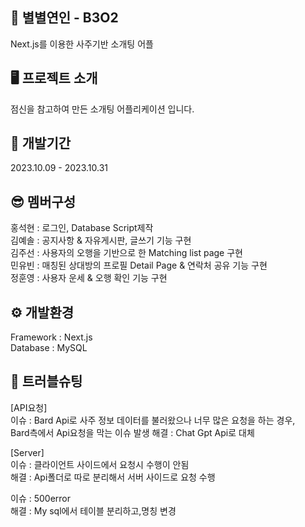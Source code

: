 ## 💛 별별연인 - B3O2
Next.js를 이용한 사주기반 소개팅 어플

## 🖥 프로젝트 소개
점신을 참고하여 만든 소개팅 어플리케이션 입니다.

## 📆 개발기간
2023.10.09 - 2023.10.31

## 😎 멤버구성
홍석현 : 로그인, Database Script제작 <br>
김예솔 : 공지사항 & 자유게시판, 글쓰기 기능 구현 <br>
김주선 : 사용자의 오행을 기반으로 한 Matching list page 구현 <br>
민유빈 : 매칭된 상대방의 프로필 Detail Page & 연락처 공유 기능 구현 <br>
정훈영 : 사용자 운세 & 오행 확인 기능 구현

## ⚙ 개발환경
Framework : Next.js <br>
Database : MySQL

## 🚨 트러블슈팅
[API요청]</br>
이슈 : Bard Api로 사주 정보 데이터를 불러왔으나 너무 많은 요청을 하는 경우, </br>Bard측에서 Api요청을 막는 이슈 발생
해결 : Chat Gpt Api로 대체</br>

[Server]</br>
이슈 : 클라이언트 사이드에서 요청시 수행이 안됨 </br>
해결 : Api폴더로 따로 분리해서 서버 사이드로 요청 수행 </br>

이슈 : 500error</br>
해결 : My sql에서 테이블 분리하고,명칭 변경
